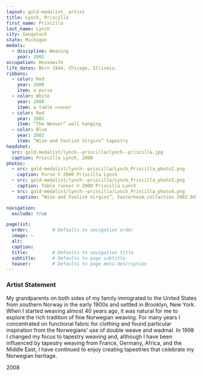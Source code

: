 ```yaml
---
layout: gold-medalist__artist
title: Lynch, Priscilla
first_name: Priscilla
last_name: Lynch
city: Saugatuck
state: Michigan
medals:
  - discipline: Weaving
    year: 2002
occupation: Housewife
life_dates: Born 1944, Chicago, Illinois.
ribbons:
  - color: Red
    year: 2000
    item: a purse
  - color: White
    year: 2000
    item: a table runner
  - color: Red
    year: 2001
    item: “The Weaver” wall hanging
  - color: Blue
    year: 2002
    item: “Wise and Foolish Virgins” tapestry
headshot:
  src: gold-medalist/lynch--priscilla/lynch--priscilla.jpg
  caption: Priscilla Lynch, 2008
photos:
  - src: gold-medalist/lynch--priscilla/Lynch_Priscilla_photo2.png
    caption: Purse © 2000 Priscilla Lynch
  - src: gold-medalist/lynch--priscilla/Lynch_Priscilla_photo3.png
    caption: Table runner © 2000 Priscilla Lynch
  - src: gold-medalist/lynch--priscilla/Lynch_Priscilla_photo4.png
    caption: “Wise and Foolish Virgins”, Vesterheim collection 2002.047.001

navigation:
  exclude: true

pagelist:
  order:         # Defaults to navigation order
  image: ~
  alt:
  caption:
  title:         # Defaults to navigation title
  subtitle:      # Defaults to page subtitle
  teaser:        # Defaults to page meta-description
---
```

### Artist Statement

My grandparents on both sides of my family immigrated to the United States from southern Norway in the early 1900s and settled in Brooklyn, New York. When I started weaving almost 40 years ago, it was natural for me to explore the rich tradition of fine Norwegian weaving. For many years I concentrated on functional fabric for clothing and found particular inspiration from the Norwegians' use of double weave and wadmal. In 1998 I changed my focus to tapestry weaving and, although I have been influenced by tapestry weaving from France, Germany, Africa, and the Middle East, I have continued to enjoy creating tapestries that celebrate my Norwegian heritage.

2008